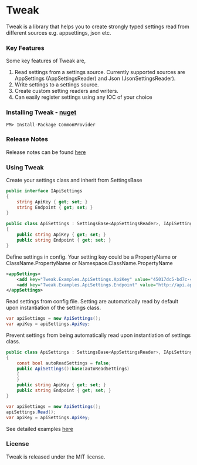 # Tweak

Tweak is a library that helps you to create strongly typed settings read from different sources e.g. appsettings, json etc.

### Key Features
Some key features of Tweak are,

1. Read settings from a settings source. Currently supported sources are AppSettings (AppSettingsReader) and Json (JsonSettingsReader).
2. Write settings to a settings source.
3. Create custom setting readers and writers.
4. Can easily register settings using any IOC of your choice

### Installing Tweak - [nuget](https://www.nuget.org/packages/Tweak/)

```
PM> Install-Package CommonProvider
```

### Release Notes
Release notes can be found [here](https://github.com/oopanuga/tweak/blob/master/RELEASE-NOTES.txt)

### Using Tweak 

Create your settings class and inherit from SettingsBase<AppSettingsReader>
```c#
public interface IApiSettings
{
	string ApiKey { get; set; }
	string Endpoint { get; set; }
}
	
public class ApiSettings : SettingsBase<AppSettingsReader>, IApiSettings
{
	public string ApiKey { get; set; }
	public string Endpoint { get; set; }
}
```

Define settings in config. Your setting key could be a PropertyName or ClassName.PropertyName or Namespace.ClassName.PropertyName
```xml
<appSettings>
	<add key="Tweak.Examples.ApiSettings.ApiKey" value="45017dc5-bd7c-47fd-9495-06953e329db0" />
	<add key="Tweak.Examples.ApiSettings.Endpoint" value="http://api.appsettingsexample.test" />
</appSettings>
```

Read settings from config file. Setting are automatically read by default upon instantiation of the settings class.
```c#
var apiSettings = new ApiSettings();
var apiKey = apiSettings.ApiKey;
```

Prevent settings from being automatically read upon instantiation of settings class.
```c#
public class ApiSettings : SettingsBase<AppSettingsReader>, IApiSettings
{
	const bool autoReadSettings = false;
	public ApiSettings():base(autoReadSettings)
	{
	}
	public string ApiKey { get; set; }
	public string Endpoint { get; set; }
}

var apiSettings = new ApiSettings();
apiSettings.Read();
var apiKey = apiSettings.ApiKey;
```

See detailed examples [here](https://github.com/oopanuga/Tweak/tree/master/Tweak.Examples)

### License

Tweak is released under the MIT license.
